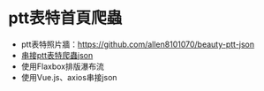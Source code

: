 # ptt表特首頁爬蟲
- ptt表特照片牆：https://github.com/allen8101070/beauty-ptt-json
- [串接ptt表特爬蟲json](https://github.com/allen8101070/beauty-ptt-json)
- 使用Flaxbox排版瀑布流
- 使用Vue.js、axios串接json

